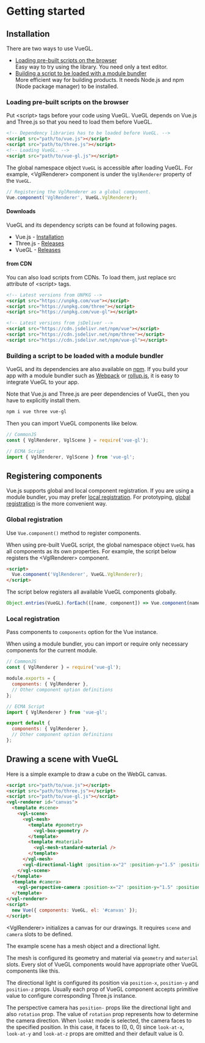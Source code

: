 # Getting started
## Installation
There are two ways to use VueGL.

* [Loading pre-built scripts on the browser](#loading-pre-built-scripts-on-the-browser)  
  Easy way to try using the library. You need only a text editor.
* [Building a script to be loaded with a module bundler](#building-a-script-to-be-loaded-with-a-module-bundler)  
  More efficient way for building products. It needs Node.js and npm (Node package manager) to be
  installed.

### Loading pre-built scripts on the browser
Put &lt;script&gt; tags before your code using VueGL. VueGL depends on Vue.js and Three.js so that you need to load them before VueGL.

```html
<!-- Dependency libraries has to be loaded before VueGL. -->
<script src="path/to/vue.js"></script>
<script src="path/to/three.js"></script>
<!-- Loading VueGL. -->
<script src="path/to/vue-gl.js"></script>
```

The global namespace object `VueGL` is accessible after loading VueGL. For example,
&lt;VglRenderer&gt; component is under the `VglRenderer` property of the `VueGL`.

```js
// Registering the VglRenderer as a global component.
Vue.component('VglRenderer', VueGL.VglRenderer);
```

#### Downloads
VueGL and its dependency scripts can be found at following pages.

* Vue.js - [Installation](https://vuejs.org/v2/guide/installation.html#Direct-lt-script-gt-Include)
* Three.js - [Releases](https://github.com/mrdoob/three.js/releases)
* VueGL - [Releases](https://github.com/vue-gl/vue-gl/releases)

#### from CDN
You can also load scripts from CDNs. To load them, just replace src attribute of &lt;script&gt; tags.

```html
<!-- Latest versions from UNPKG -->
<script src="https://unpkg.com/vue"></script>
<script src="https://unpkg.com/three"></script>
<script src="https://unpkg.com/vue-gl"></script>

<!-- Latest versions from jsDeliver -->
<script src="https://cdn.jsdelivr.net/npm/vue"></script>
<script src="https://cdn.jsdelivr.net/npm/three"></script>
<script src="https://cdn.jsdelivr.net/npm/vue-gl"></script>
```

### Building a script to be loaded with a module bundler
VueGL and its dependencies are also available on [npm](//www.npmjs.com). If you build your app with
a module bundler such as [Webpack](//webpack.js.org) or [rollup.js](//rollupjs.org), it is easy to integrate VueGL to your app.

Note that Vue.js and Three.js are peer dependencies of VueGL, then you have to explicitly install
them.

```sh
npm i vue three vue-gl
```

Then you can import VueGL components like below.

```js
// CommonJS
const { VglRenderer, VglScene } = require('vue-gl');
```
```js
// ECMA Script
import { VglRenderer, VglScene } from 'vue-gl';
```

## Registering components
Vue.js supports global and local component registration. If you are using a module bundler, you may
prefer [local registration](//vuejs.org/v2/guide/components-registration.html#Local-Registration).
For prototyping, [global registration](//vuejs.org/v2/guide/components-registration.html#Global-Registration)
is the more convenient way.

### Global registration
Use `Vue.component()` method to register components.

When using pre-built VueGL script, the global namespace object `VueGL` has all components as its own
properties. For example, the script below registers the &lt;VglRenderer&gt; component.
```html
<script>
  Vue.component('VglRenderer', VueGL.VglRenderer);
</script>
```
The script below registers all available VueGL components globally.
```js
Object.entries(VueGL).forEach(([name, component]) => Vue.component(name, component));
```

### Local registration
Pass components to `components` option for the Vue instance. 

When using a module bundler, you can import or require only necessary components for the current module.

```js
// CommonJS
const { VglRenderer } = require('vue-gl');

module.exports = {
  components: { VglRenderer },
  // Other component option definitions
};
```
```js
// ECMA Script
import { VglRenderer } from 'vue-gl';

export default {
  components: { VglRenderer },
  // Other component option definitions
};
```

## Drawing a scene with VueGL
Here is a simple example to draw a cube on the WebGL canvas.
```html
<script src="path/to/vue.js"></script>
<script src="path/to/three.js"></script>
<script src="path/to/vue-gl.js"></script>
<vgl-renderer id="canvas">
  <template #scene>
    <vgl-scene>
      <vgl-mesh>
        <template #geometry>
          <vgl-box-geometry />
        </template>
        <template #material>
          <vgl-mesh-standard-material />
        </template>
      </vgl-mesh>
      <vgl-directional-light :position-x="2" :position-y="1.5" :position-z="1" />
    </vgl-scene>
  </template>
  <template #camera>
    <vgl-perspective-camera :position-x="2" :position-y="1.5" :position-z="1" rotation="lookAt" />
  </template>
</vgl-renderer>
<script>
  new Vue({ components: VueGL, el: '#canvas' });
</script>
```
<ClientOnly><simple-cube-example /></ClientOnly>
&lt;VglRenderer&gt; initializes a canvas for our drawings. It requires `scene` and `camera` slots to be defined.

The example scene has a mesh object and a directional light.

The mesh is configured its geometry and material via `geometry` and `material` slots. Every slot of
VueGL components would have appropriate other VueGL components like this.

The directional light is configured its position via `position-x`, `position-y` and `position-z`
props. Usually each prop of VueGL component accepts primitive value to configure corresponding
Three.js instance.

The perspective camera has `position-` props like the directional light and also `rotation` prop.
The value of `rotation` prop represents how to determine the camera direction. When `lookAt` mode
is selected, the camera faces to the specified position. In this case, it faces to (0, 0, 0) since
`look-at-x`, `look-at-y` and `look-at-z` props are omitted and their default value is 0.
